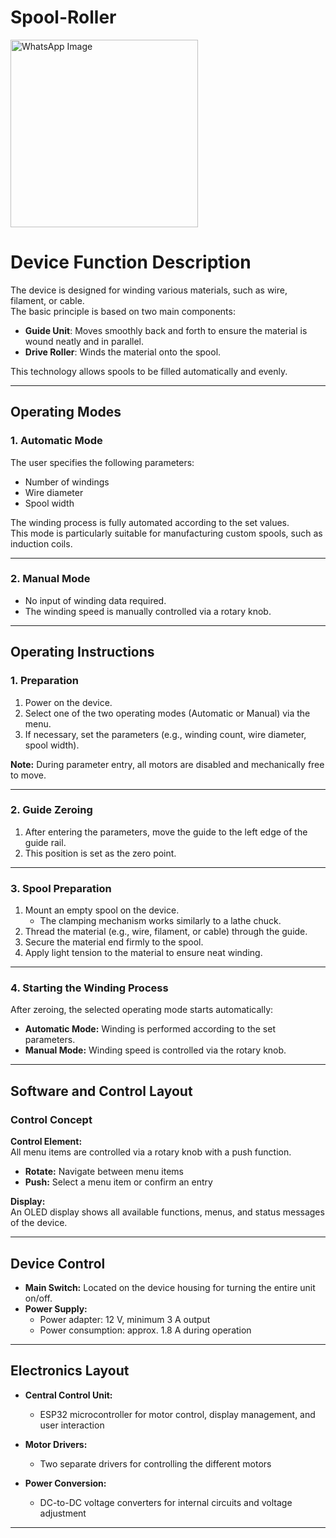 # Spool-Roller

<img src="https://github.com/user-attachments/assets/d2e98978-cee0-49f3-8675-edde1e05f2f9" alt="WhatsApp Image" width="300">



# Device Function Description

The device is designed for winding various materials, such as wire, filament, or cable.  
The basic principle is based on two main components:

- **Guide Unit**: Moves smoothly back and forth to ensure the material is wound neatly and in parallel.  
- **Drive Roller**: Winds the material onto the spool.

This technology allows spools to be filled automatically and evenly.

---

## Operating Modes

### 1. Automatic Mode

The user specifies the following parameters:

- Number of windings  
- Wire diameter  
- Spool width  

The winding process is fully automated according to the set values.  
This mode is particularly suitable for manufacturing custom spools, such as induction coils.

---

### 2. Manual Mode

- No input of winding data required.  
- The winding speed is manually controlled via a rotary knob.

---

## Operating Instructions

### 1. Preparation

1. Power on the device.  
2. Select one of the two operating modes (Automatic or Manual) via the menu.  
3. If necessary, set the parameters (e.g., winding count, wire diameter, spool width).  

**Note:** During parameter entry, all motors are disabled and mechanically free to move.

---

### 2. Guide Zeroing

1. After entering the parameters, move the guide to the left edge of the guide rail.  
2. This position is set as the zero point.

---

### 3. Spool Preparation

1. Mount an empty spool on the device.  
   - The clamping mechanism works similarly to a lathe chuck.  
2. Thread the material (e.g., wire, filament, or cable) through the guide.  
3. Secure the material end firmly to the spool.  
4. Apply light tension to the material to ensure neat winding.

---

### 4. Starting the Winding Process

After zeroing, the selected operating mode starts automatically:

- **Automatic Mode:** Winding is performed according to the set parameters.  
- **Manual Mode:** Winding speed is controlled via the rotary knob.

---

## Software and Control Layout

### Control Concept

**Control Element:**  
All menu items are controlled via a rotary knob with a push function.

- **Rotate:** Navigate between menu items  
- **Push:** Select a menu item or confirm an entry  

**Display:**  
An OLED display shows all available functions, menus, and status messages of the device.

---

## Device Control

- **Main Switch:** Located on the device housing for turning the entire unit on/off.  
- **Power Supply:**  
  - Power adapter: 12 V, minimum 3 A output  
  - Power consumption: approx. 1.8 A during operation  

---

## Electronics Layout

- **Central Control Unit:**  
  - ESP32 microcontroller for motor control, display management, and user interaction  

- **Motor Drivers:**  
  - Two separate drivers for controlling the different motors  

- **Power Conversion:**  
  - DC-to-DC voltage converters for internal circuits and voltage adjustment  

---
